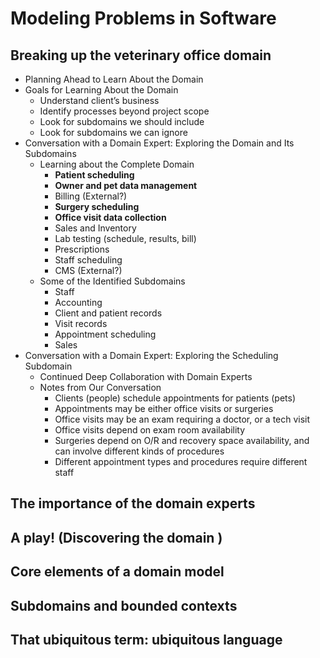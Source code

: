 # Modeling Problems in Software


## Breaking up the veterinary office domain

- Planning Ahead to Learn About the Domain
- Goals for Learning About the Domain
  - Understand client’s business
  - Identify processes beyond project scope
  - Look for subdomains we should include
  - Look for subdomains we can ignore
- Conversation with a Domain Expert: Exploring the Domain and Its Subdomains
  - Learning about the Complete Domain
    - **Patient scheduling**
    - **Owner and pet data management**
    - Billing (External?)
    - **Surgery scheduling**
    - **Office visit data collection**
    - Sales and Inventory
    - Lab testing (schedule, results, bill)
    - Prescriptions
    - Staff scheduling
    - CMS (External?)
  - Some of the Identified Subdomains
    - Staff
    - Accounting
    - Client and patient records
    - Visit records
    - Appointment scheduling
    - Sales
- Conversation with a Domain Expert: Exploring the Scheduling Subdomain
  - Continued Deep Collaboration with Domain Experts
  - Notes from Our Conversation
    - Clients (people) schedule appointments for patients (pets)
    - Appointments may be either office visits or surgeries
    - Office visits may be an exam requiring a doctor, or a tech visit
    - Office visits depend on exam room availability
    - Surgeries depend on O/R and recovery space availability, and can involve different kinds of procedures
    - Different appointment types and procedures require different staff

## The importance of the domain experts



## A play! (Discovering the domain )



## Core elements of a domain model



## Subdomains and bounded contexts



## That ubiquitous term: ubiquitous language
